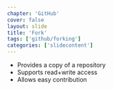 ```yaml
---
chapter: 'GitHub'
cover: false
layout: slide
title: 'Fork'
tags: ['github/forking']
categories: ['slidecontent']
---
```


* Provides a copy of a repository
* Supports read+write access
* Allows easy contribution
